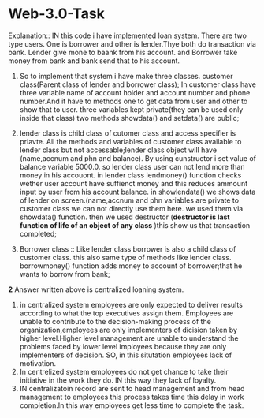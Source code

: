 # Web-3.0-Task
<!-- #include<iostream>
using namespace std;
class customer 
{

    char name[20];long accnum;long phn;//private to class
    public:
    void setdata(){
        cout<<"\nEnter name of cuctomer:: ";
        cin>>name;
        cout<<"\nEnter Account Number:: ";
        cin>>accnum;
        cout<<"\nEnter Contact Number:: ";
        cin>>phn;
    }
    void showdata(){
        cout<<"\nName of customer:: "<<name;
        cout<<"\nAccount Number:: "<<accnum;
        cout<<"\nContact Number:: "<<phn;

    }


};
class lender:private customer{
float balance;
public:
 lender( ){
balance =5000.0;
//this is balance before any trasaction and this code will run when object will be created 
//starting balance i set 5000.00
}
void setlendata(){
setdata();
//because lender is also a customer,but object of lender class can not directly call setdata()function but he can call setlendata()
}
void lendmoney(){
    int k;
    cout<<"\nEnter the ammount that you want to lend:: ";
    cin>>k;
     if(k>balance){
cout<<"\nYour Bank balance is inSufficient";
    }else{
        balance-=k;
        cout<<"\nTrasaction succesful";
    }
}
void showlendata(){
showdata();
cout<<"\n Current Balance is :: "<<balance;
}
~lender(){
    cout<<"\nAfter all trasaction your Bank Account is ::  "<<balance;
    cout<<"\nThanks for trasaction";
}

};
class borrower:private customer{
float balance;
public:
borrower(){
balance=6000.0;
}
void setbordata(){
    setdata();

}
void showbordata(){
    showdata();
    cout<<"\nCurrent Balance is:: "<<balance;

}
void borrowmoney(){
    int k;
    cout<<"\nEnter the ammount that you want to borrow";
    cin>>k;
    
        balance+=k;
        cout<<"\nTrasaction succesful";
    
}
~borrower(){
     cout<<"\nAfter all trasaction your Bank Account is ::  "<<balance;
    cout<<"\nThanks for trasaction";
}
};

int main(){
  lender Dinesh;borrower mohit;
  //Dinesh is object of lender class 
  //mohit is an object of borrower class
  Dinesh.setlendata();//this function will take data from customer
  Dinesh.lendmoney();
 
  mohit.setbordata();
  mohit.borrowmoney();
  cout<<"\nData of Dinesh account is::";
   Dinesh.showlendata();
   cout<<"\n Data of mohit accoutn is::";
  mohit.showbordata();
   
     

} -->

  
  Explanation::
 IN this code i have implemented loan system. There are two type users. One is borrower and other is lender.Thye both do transaction via bank. Lender give mone to baank from his account. and Borrower take money from bank and bank send that to his account.
1. So to implement that system i have make three classes.  customer class(Parent class of lender and borrower class);
 In customer class have three variable name of account holder and account number and phone number.And it have to methods one to get data from user and other to show that to user.
 three variables kept private(they can be used only inside that class)
 two methods showdata() and setdata() are public;
 
 2. lender class is child class of cutomer class and access specifier is priavte. All the methods and variables of customer class available to lender class but not accessable;lender class object will have (name,accnum and phn and balance). By using cunstructor i set value of balance variable 5000.0. so lender class user can not lend more than money in his accouont.
 in lender class lendmoney() function checks wether user account have suffienct money and this reduces ammount input by user from his account balance.
 in showlendata() we shows data of lender on screen.(name,accnum and phn variables are private to customer class we can not directly use them here. we used them via showdata() function.
 then we used destructor (**destructor is last function of life of an object of any class** )this show us that transaction completed;
 
 3. Borrower class :: Like lender class borrower is also a child class of customer class. this also same type of methods like lender class. borrowmoney() function adds money to account of borrower;that he wants to borrow from bank;
  
  
  
  
  
  **2** Answer written above is centralized loaning system.
  1. in centralized system employees are only expected to deliver results according to what the top executives assign them. Employees are unable to contribute to the decision-making process of the organization,employees are only implementers of dicision taken by higher level.Higher level management are unable to understand the problems faced by lower level imployees because they are only implementers of decision. SO, in this situtation employees lack of motivation.
  2. In centrelized system employees do not get chance to take their initiative in the work they do. IN this way they lack of loyalty.
  3. IN centralizatoin record are sent to head management and from head management to employees this process takes time this delay in work completion.In this way employees get less time to complete the task.
  
 
 

  
  
  
  
  
  
  

